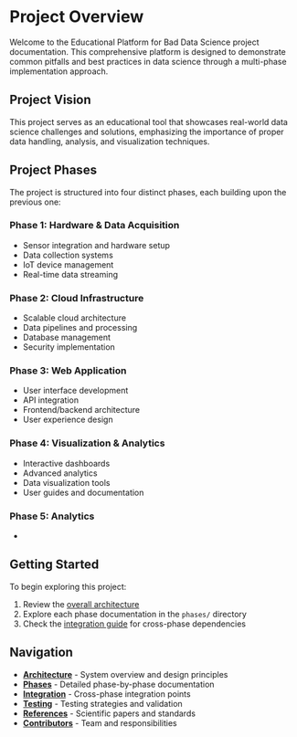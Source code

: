 # Project Overview

Welcome to the Educational Platform for Bad Data Science project documentation. This comprehensive platform is designed to demonstrate common pitfalls and best practices in data science through a multi-phase implementation approach.

## Project Vision

This project serves as an educational tool that showcases real-world data science challenges and solutions, emphasizing the importance of proper data handling, analysis, and visualization techniques.

## Project Phases

The project is structured into four distinct phases, each building upon the previous one:

### Phase 1: Hardware & Data Acquisition
- Sensor integration and hardware setup
- Data collection systems
- IoT device management
- Real-time data streaming

### Phase 2: Cloud Infrastructure
- Scalable cloud architecture
- Data pipelines and processing
- Database management
- Security implementation

### Phase 3: Web Application
- User interface development
- API integration
- Frontend/backend architecture
- User experience design

### Phase 4: Visualization & Analytics
- Interactive dashboards
- Advanced analytics
- Data visualization tools
- User guides and documentation

### Phase 5: Analytics
- 

## Getting Started

To begin exploring this project:

1. Review the [overall architecture](./architecture.md)
2. Explore each phase documentation in the `phases/` directory
3. Check the [integration guide](./integration.md) for cross-phase dependencies

## Navigation

- **[Architecture](./architecture.md)** - System overview and design principles
- **[Phases](./phases/)** - Detailed phase-by-phase documentation
- **[Integration](./integration.md)** - Cross-phase integration points
- **[Testing](./testing-validation.md)** - Testing strategies and validation
- **[References](./references.md)** - Scientific papers and standards
- **[Contributors](./contributors.md)** - Team and responsibilities
